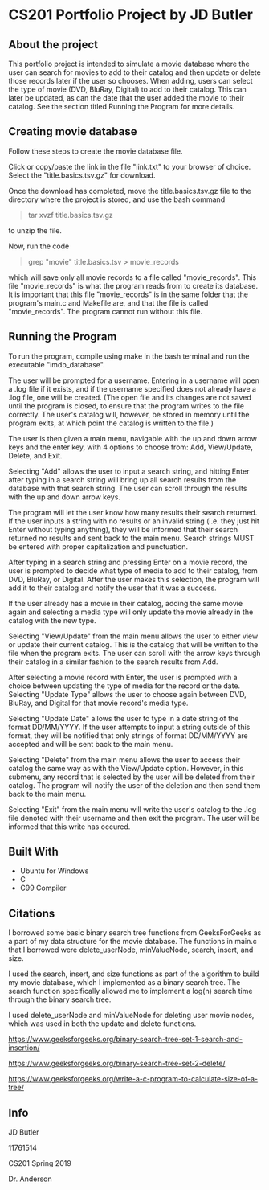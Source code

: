 # CS201 Portfolio Project by JD Butler
## About the project

This portfolio project is intended to simulate a movie database where the user can search for movies to add to their catalog 
and then update or delete those records later if the user so chooses. When adding, users can select the type of movie (DVD, BluRay, Digital)
to add to their catalog. This can later be updated, as can the date that the user added the movie to their catalog. See the section titled Running the Program for more details.

## Creating movie database
Follow these steps to create the movie database file.

Click or copy/paste the link in the file "link.txt" to your browser of choice. Select the "title.basics.tsv.gz" for download.

Once the download has completed, move the title.basics.tsv.gz file to the directory where the project is stored, and use the bash command 
>tar xvzf title.basics.tsv.gz

to unzip the file.

Now, run the code
>grep "movie" title.basics.tsv > movie_records 

which will save only all movie records to a file called "movie_records". This file "movie_records" is what the program reads from to create its database. It is important that
this file "movie_records" is in the same folder that the program's main.c and Makefile are, and that the file is called "movie_records". The program cannot run without this file.

## Running the Program
To run the program, compile using make in the bash terminal and run the executable "imdb_database".

The user will be prompted for a username. Entering in a username will open a .log file if it exists, 
and if the username specified does not already have a .log file, one will be created. 
(The open file and its changes are not saved until the program is closed, to ensure that the program writes to the file correctly. The user's catalog
will, however, be stored in memory until the program exits, at which point the catalog is written to the file.)

The user is then given a main menu, navigable with the up and down arrow keys and the enter key, with 4 options to choose from: Add, View/Update, Delete, and Exit.

Selecting "Add" allows the user to input a search string, and hitting Enter after typing in a search string will bring up all search results from the database with that search string.
The user can scroll through the results with the up and down arrow keys. 

The program will let the user know how many results their search returned.
If the user inputs a string with no results or an invalid string (i.e. they just hit Enter without typing anything), they will be informed that their search returned no results
and sent back to the main menu. Search strings MUST be entered with proper capitalization and punctuation.

After typing in a search string and pressing Enter on a movie record, the user is prompted to decide what type of media to add to their catalog, from DVD, BluRay, or Digital.
After the user makes this selection, the program will add it to their catalog and notify the user that it was a success. 

If the user already has a movie in their catalog,
adding the same movie again and selecting a media type will only update the movie already in the catalog with the new type.

Selecting "View/Update" from the main menu allows the user to either view or update their current catalog. This is the catalog that will be written to the file when the program exits.
The user can scroll with the arrow keys through their catalog in a similar fashion to the search results from Add. 

After selecting a movie record with Enter, the user is prompted
with a choice between updating the type of media for the record or the date. Selecting "Update Type" allows the user to choose again between DVD, BluRay, and Digital for that 
movie record's media type.

Selecting "Update Date" allows the user to type in a date string of the format DD/MM/YYYY. If the user attempts to input a string outside of this format, they will be notified
that only strings of format DD/MM/YYYY are accepted and will be sent back to the main menu.

Selecting "Delete" from the main menu allows the user to access their catalog the same way as with the View/Update option. However, in this submenu, any record that is selected 
by the user will be deleted from their catalog. The program will notify the user of the deletion and then send them back to the main menu.

Selecting "Exit" from the main menu will write the user's catalog to the .log file denoted with their username and then exit the program.
The user will be informed that this write has occured.

## Built With
- Ubuntu for Windows
- C
- C99 Compiler

## Citations
I borrowed some basic binary search tree functions from GeeksForGeeks as a part of my data structure for the movie database. The functions 
in main.c that I borrowed were delete_userNode, minValueNode, search, insert, and size.

I used the search, insert, and size functions as part of the algorithm to build my movie database, which I implemented as a binary search tree. The search function specifically
allowed me to implement a log(n) search time through the binary search tree. 

I used delete_userNode and minValueNode for deleting user movie nodes, which was used in both the update and delete functions.

https://www.geeksforgeeks.org/binary-search-tree-set-1-search-and-insertion/ 

https://www.geeksforgeeks.org/binary-search-tree-set-2-delete/

https://www.geeksforgeeks.org/write-a-c-program-to-calculate-size-of-a-tree/

## Info
JD Butler

11761514

CS201 Spring 2019

Dr. Anderson
